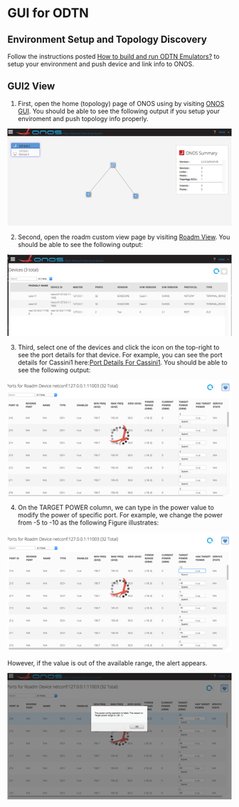 # GUI for ODTN

##  Environment Setup and Topology Discovery 
Follow the instructions posted [How to build and run ODTN Emulators?](README.md) to setup your environment and push device and link info to ONOS.

## GUI2 View
1. First, open the home (topology) page of ONOS using by visiting [ONOS GUI](http://localhost:8181/onos/ui). You should be able to see the following output if you setup your enviroment and push topology info properly. 

![topo](images/hometopo.png)

2. Second, open the roadm custom view page by visiting [Roadm View](http://localhost:8181/onos/ui/#/roadm-gui). You should be able to see the following output:

![roadm](images/roadm.png)

3. Third, select one of the devices and click the icon on the top-right to see the port details for that device. For example, you can see the port details for Cassini1 here:[Port Details For Cassini1](http://localhost:8181/onos/ui/#/roadm-gui/roadm-port-gui?devId=netconf:127.0.0.1:11003). You should be able to see the following output: 

![port_details](images/port_details.png)

4. On the TARGET POWER column, we can type in the power value to modify the power of specific port. For example, we change the power from -5 to -10 as the following Figure illustrates:

![power_change](images/power_change.png)

However, if the value is out of the available range, the alert appears.

![power_alert](images/power_alert.png)












